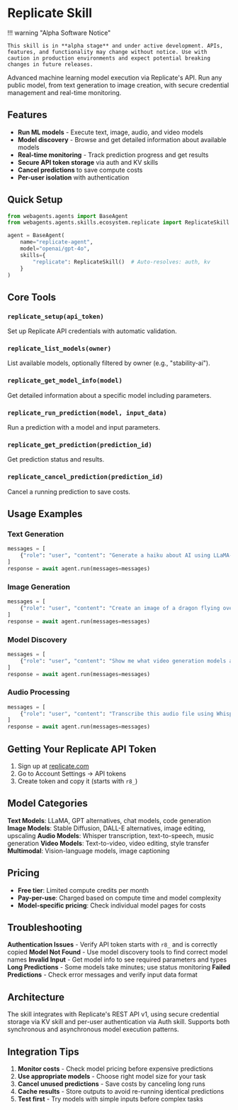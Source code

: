 # Replicate Skill

!!! warning "Alpha Software Notice"

    This skill is in **alpha stage** and under active development. APIs, features, and functionality may change without notice. Use with caution in production environments and expect potential breaking changes in future releases.

Advanced machine learning model execution via Replicate's API. Run any public model, from text generation to image creation, with secure credential management and real-time monitoring.

## Features

- **Run ML models** - Execute text, image, audio, and video models
- **Model discovery** - Browse and get detailed information about available models
- **Real-time monitoring** - Track prediction progress and get results
- **Secure API token storage** via auth and KV skills
- **Cancel predictions** to save compute costs
- **Per-user isolation** with authentication

## Quick Setup

```python
from webagents.agents import BaseAgent
from webagents.agents.skills.ecosystem.replicate import ReplicateSkill

agent = BaseAgent(
    name="replicate-agent",
    model="openai/gpt-4o",
    skills={
        "replicate": ReplicateSkill()  # Auto-resolves: auth, kv
    }
)
```

## Core Tools

### `replicate_setup(api_token)`
Set up Replicate API credentials with automatic validation.

### `replicate_list_models(owner)`
List available models, optionally filtered by owner (e.g., "stability-ai").

### `replicate_get_model_info(model)`
Get detailed information about a specific model including parameters.

### `replicate_run_prediction(model, input_data)`
Run a prediction with a model and input parameters.

### `replicate_get_prediction(prediction_id)`
Get prediction status and results.

### `replicate_cancel_prediction(prediction_id)`
Cancel a running prediction to save costs.

## Usage Examples

### Text Generation

```python
messages = [
    {"role": "user", "content": "Generate a haiku about AI using LLaMA-2"}
]
response = await agent.run(messages=messages)
```

### Image Generation

```python
messages = [
    {"role": "user", "content": "Create an image of a dragon flying over mountains using Stable Diffusion"}
]
response = await agent.run(messages=messages)
```

### Model Discovery

```python
messages = [
    {"role": "user", "content": "Show me what video generation models are available from Stability AI"}
]
response = await agent.run(messages=messages)
```

### Audio Processing

```python
messages = [
    {"role": "user", "content": "Transcribe this audio file using Whisper: https://example.com/audio.mp3"}
]
response = await agent.run(messages=messages)
```

## Getting Your Replicate API Token

1. Sign up at [replicate.com](https://replicate.com)
2. Go to Account Settings → API tokens
3. Create token and copy it (starts with `r8_`)

## Model Categories

**Text Models**: LLaMA, GPT alternatives, chat models, code generation
**Image Models**: Stable Diffusion, DALL-E alternatives, image editing, upscaling
**Audio Models**: Whisper transcription, text-to-speech, music generation
**Video Models**: Text-to-video, video editing, style transfer
**Multimodal**: Vision-language models, image captioning

## Pricing

- **Free tier**: Limited compute credits per month
- **Pay-per-use**: Charged based on compute time and model complexity
- **Model-specific pricing**: Check individual model pages for costs

## Troubleshooting

**Authentication Issues** - Verify API token starts with `r8_` and is correctly copied
**Model Not Found** - Use model discovery tools to find correct model names
**Invalid Input** - Get model info to see required parameters and types
**Long Predictions** - Some models take minutes; use status monitoring
**Failed Predictions** - Check error messages and verify input data format

## Architecture

The skill integrates with Replicate's REST API v1, using secure credential storage via KV skill and per-user authentication via Auth skill. Supports both synchronous and asynchronous model execution patterns.

## Integration Tips

1. **Monitor costs** - Check model pricing before expensive predictions
2. **Use appropriate models** - Choose right model size for your task  
3. **Cancel unused predictions** - Save costs by canceling long runs
4. **Cache results** - Store outputs to avoid re-running identical predictions
5. **Test first** - Try models with simple inputs before complex tasks
